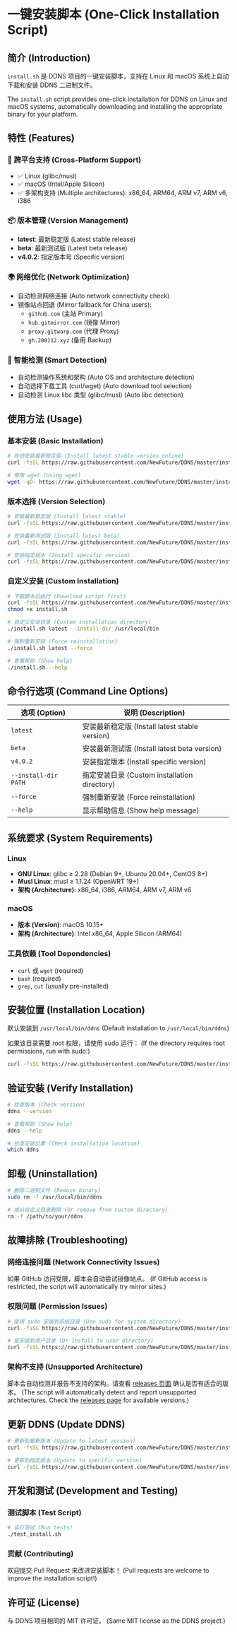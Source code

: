 # 一键安装脚本 (One-Click Installation Script)

## 简介 (Introduction)

`install.sh` 是 DDNS 项目的一键安装脚本，支持在 Linux 和 macOS 系统上自动下载和安装 DDNS 二进制文件。

The `install.sh` script provides one-click installation for DDNS on Linux and macOS systems, automatically downloading and installing the appropriate binary for your platform.

## 特性 (Features)

### 🚀 跨平台支持 (Cross-Platform Support)
- ✅ Linux (glibc/musl)  
- ✅ macOS (Intel/Apple Silicon)
- ✅ 多架构支持 (Multiple architectures): x86_64, ARM64, ARM v7, ARM v6, i386

### 📦 版本管理 (Version Management)
- **latest**: 最新稳定版 (Latest stable release)
- **beta**: 最新测试版 (Latest beta release)  
- **v4.0.2**: 指定版本号 (Specific version)

### 🌍 网络优化 (Network Optimization)
- 自动检测网络连接 (Auto network connectivity check)
- 镜像站点回退 (Mirror fallback for China users):
  - `github.com` (主站 Primary)
  - `hub.gitmirror.com` (镜像 Mirror)
  - `proxy.gitwarp.com` (代理 Proxy)
  - `gh.200112.xyz` (备用 Backup)

### 🔧 智能检测 (Smart Detection)
- 自动检测操作系统和架构 (Auto OS and architecture detection)
- 自动选择下载工具 (curl/wget) (Auto download tool selection)
- 自动检测 Linux libc 类型 (glibc/musl) (Auto libc detection)

## 使用方法 (Usage)

### 基本安装 (Basic Installation)

```bash
# 在线安装最新稳定版 (Install latest stable version online)
curl -fsSL https://raw.githubusercontent.com/NewFuture/DDNS/master/install.sh | bash

# 使用 wget (Using wget)
wget -qO- https://raw.githubusercontent.com/NewFuture/DDNS/master/install.sh | bash
```

### 版本选择 (Version Selection)

```bash
# 安装最新稳定版 (Install latest stable)
curl -fsSL https://raw.githubusercontent.com/NewFuture/DDNS/master/install.sh | bash -s -- latest

# 安装最新测试版 (Install latest beta)
curl -fsSL https://raw.githubusercontent.com/NewFuture/DDNS/master/install.sh | bash -s -- beta

# 安装指定版本 (Install specific version)
curl -fsSL https://raw.githubusercontent.com/NewFuture/DDNS/master/install.sh | bash -s -- v4.0.2
```

### 自定义安装 (Custom Installation)

```bash
# 下载脚本后执行 (Download script first)
curl -fsSL https://raw.githubusercontent.com/NewFuture/DDNS/master/install.sh -o install.sh
chmod +x install.sh

# 自定义安装目录 (Custom installation directory)
./install.sh latest --install-dir /usr/local/bin

# 强制重新安装 (Force reinstallation)  
./install.sh latest --force

# 查看帮助 (Show help)
./install.sh --help
```

## 命令行选项 (Command Line Options)

| 选项 (Option) | 说明 (Description) |
|---------------|-------------------|
| `latest` | 安装最新稳定版 (Install latest stable version) |
| `beta` | 安装最新测试版 (Install latest beta version) |
| `v4.0.2` | 安装指定版本 (Install specific version) |
| `--install-dir PATH` | 指定安装目录 (Custom installation directory) |
| `--force` | 强制重新安装 (Force reinstallation) |
| `--help` | 显示帮助信息 (Show help message) |

## 系统要求 (System Requirements)

### Linux
- **GNU Linux**: glibc ≥ 2.28 (Debian 9+, Ubuntu 20.04+, CentOS 8+)
- **Musl Linux**: musl ≥ 1.1.24 (OpenWRT 19+)
- **架构 (Architecture)**: x86_64, i386, ARM64, ARM v7, ARM v6

### macOS  
- **版本 (Version)**: macOS 10.15+ 
- **架构 (Architecture)**: Intel x86_64, Apple Silicon (ARM64)

### 工具依赖 (Tool Dependencies)
- `curl` 或 `wget` (required)
- `bash` (required)
- `grep`, `cut` (usually pre-installed)

## 安装位置 (Installation Location)

默认安装到 `/usr/local/bin/ddns` (Default installation to `/usr/local/bin/ddns`)

如果该目录需要 root 权限，请使用 sudo 运行：
(If the directory requires root permissions, run with sudo:)

```bash
curl -fsSL https://raw.githubusercontent.com/NewFuture/DDNS/master/install.sh | sudo bash
```

## 验证安装 (Verify Installation)

```bash
# 检查版本 (Check version)
ddns --version

# 查看帮助 (Show help)  
ddns --help

# 检查安装位置 (Check installation location)
which ddns
```

## 卸载 (Uninstallation)

```bash
# 删除二进制文件 (Remove binary)
sudo rm -f /usr/local/bin/ddns

# 或从自定义目录删除 (Or remove from custom directory)
rm -f /path/to/your/ddns
```

## 故障排除 (Troubleshooting)

### 网络连接问题 (Network Connectivity Issues)
如果 GitHub 访问受限，脚本会自动尝试镜像站点。
(If GitHub access is restricted, the script will automatically try mirror sites.)

### 权限问题 (Permission Issues)  
```bash
# 使用 sudo 安装到系统目录 (Use sudo for system directory)
curl -fsSL https://raw.githubusercontent.com/NewFuture/DDNS/master/install.sh | sudo bash

# 或安装到用户目录 (Or install to user directory)
curl -fsSL https://raw.githubusercontent.com/NewFuture/DDNS/master/install.sh | bash -s -- latest --install-dir ~/.local/bin
```

### 架构不支持 (Unsupported Architecture)
脚本会自动检测并报告不支持的架构。请查看 [releases 页面](https://github.com/NewFuture/DDNS/releases) 确认是否有适合的版本。
(The script will automatically detect and report unsupported architectures. Check the [releases page](https://github.com/NewFuture/DDNS/releases) for available versions.)

## 更新 DDNS (Update DDNS)

```bash
# 更新到最新版本 (Update to latest version)
curl -fsSL https://raw.githubusercontent.com/NewFuture/DDNS/master/install.sh | bash -s -- latest --force

# 更新到指定版本 (Update to specific version)
curl -fsSL https://raw.githubusercontent.com/NewFuture/DDNS/master/install.sh | bash -s -- v4.0.2 --force
```

## 开发和测试 (Development and Testing)

### 测试脚本 (Test Script)
```bash
# 运行测试 (Run tests)
./test_install.sh
```

### 贡献 (Contributing)
欢迎提交 Pull Request 来改进安装脚本！
(Pull requests are welcome to improve the installation script!)

## 许可证 (License)

与 DDNS 项目相同的 MIT 许可证。
(Same MIT license as the DDNS project.)